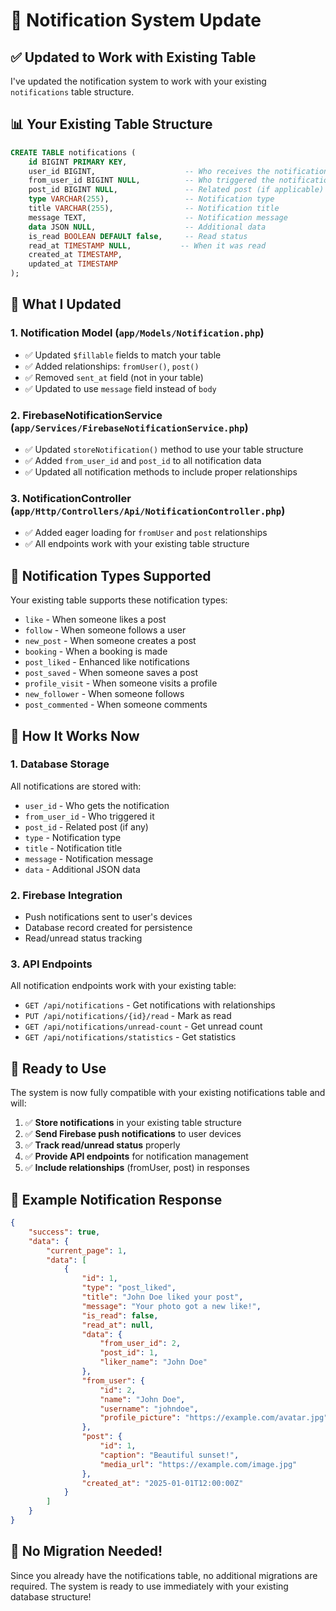 # 🔄 Notification System Update

## ✅ Updated to Work with Existing Table

I've updated the notification system to work with your existing `notifications` table structure.

## 📊 Your Existing Table Structure

```sql
CREATE TABLE notifications (
    id BIGINT PRIMARY KEY,
    user_id BIGINT,                    -- Who receives the notification
    from_user_id BIGINT NULL,          -- Who triggered the notification
    post_id BIGINT NULL,               -- Related post (if applicable)
    type VARCHAR(255),                 -- Notification type
    title VARCHAR(255),                -- Notification title
    message TEXT,                      -- Notification message
    data JSON NULL,                    -- Additional data
    is_read BOOLEAN DEFAULT false,     -- Read status
    read_at TIMESTAMP NULL,           -- When it was read
    created_at TIMESTAMP,
    updated_at TIMESTAMP
);
```

## 🔧 What I Updated

### 1. **Notification Model** (`app/Models/Notification.php`)

-   ✅ Updated `$fillable` fields to match your table
-   ✅ Added relationships: `fromUser()`, `post()`
-   ✅ Removed `sent_at` field (not in your table)
-   ✅ Updated to use `message` field instead of `body`

### 2. **FirebaseNotificationService** (`app/Services/FirebaseNotificationService.php`)

-   ✅ Updated `storeNotification()` method to use your table structure
-   ✅ Added `from_user_id` and `post_id` to all notification data
-   ✅ Updated all notification methods to include proper relationships

### 3. **NotificationController** (`app/Http/Controllers/Api/NotificationController.php`)

-   ✅ Added eager loading for `fromUser` and `post` relationships
-   ✅ All endpoints work with your existing table structure

## 🎯 Notification Types Supported

Your existing table supports these notification types:

-   `like` - When someone likes a post
-   `follow` - When someone follows a user
-   `new_post` - When someone creates a post
-   `booking` - When a booking is made
-   `post_liked` - Enhanced like notifications
-   `post_saved` - When someone saves a post
-   `profile_visit` - When someone visits a profile
-   `new_follower` - When someone follows
-   `post_commented` - When someone comments

## 🔄 How It Works Now

### 1. **Database Storage**

All notifications are stored with:

-   `user_id` - Who gets the notification
-   `from_user_id` - Who triggered it
-   `post_id` - Related post (if any)
-   `type` - Notification type
-   `title` - Notification title
-   `message` - Notification message
-   `data` - Additional JSON data

### 2. **Firebase Integration**

-   Push notifications sent to user's devices
-   Database record created for persistence
-   Read/unread status tracking

### 3. **API Endpoints**

All notification endpoints work with your existing table:

-   `GET /api/notifications` - Get notifications with relationships
-   `PUT /api/notifications/{id}/read` - Mark as read
-   `GET /api/notifications/unread-count` - Get unread count
-   `GET /api/notifications/statistics` - Get statistics

## 🚀 Ready to Use

The system is now fully compatible with your existing notifications table and will:

1. ✅ **Store notifications** in your existing table structure
2. ✅ **Send Firebase push notifications** to user devices
3. ✅ **Track read/unread status** properly
4. ✅ **Provide API endpoints** for notification management
5. ✅ **Include relationships** (fromUser, post) in responses

## 📱 Example Notification Response

```json
{
    "success": true,
    "data": {
        "current_page": 1,
        "data": [
            {
                "id": 1,
                "type": "post_liked",
                "title": "John Doe liked your post",
                "message": "Your photo got a new like!",
                "is_read": false,
                "read_at": null,
                "data": {
                    "from_user_id": 2,
                    "post_id": 1,
                    "liker_name": "John Doe"
                },
                "from_user": {
                    "id": 2,
                    "name": "John Doe",
                    "username": "johndoe",
                    "profile_picture": "https://example.com/avatar.jpg"
                },
                "post": {
                    "id": 1,
                    "caption": "Beautiful sunset!",
                    "media_url": "https://example.com/image.jpg"
                },
                "created_at": "2025-01-01T12:00:00Z"
            }
        ]
    }
}
```

## 🎉 No Migration Needed!

Since you already have the notifications table, no additional migrations are required. The system is ready to use immediately with your existing database structure!
